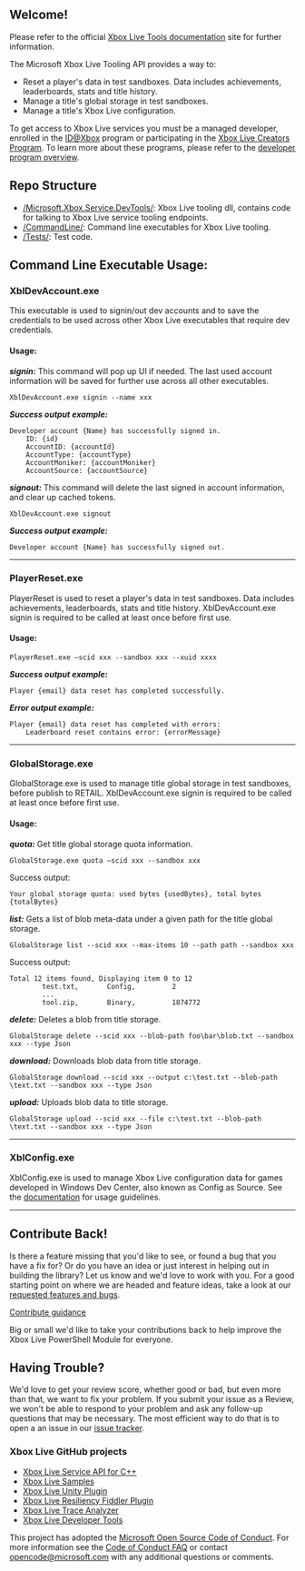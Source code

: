 ## Welcome!

Please refer to the official [Xbox Live Tools documentation](https://docs.microsoft.com/en-us/gaming/xbox-live/test-release/tools/live-tools) site for further information.

The Microsoft Xbox Live Tooling API provides a way to: 

* Reset a player's data in test sandboxes. Data includes achievements, leaderboards, stats and title history.
* Manage a title's global storage in test sandboxes.
* Manage a title's Xbox Live configuration.

To get access to Xbox Live services you must be a managed developer, enrolled in the [ID@Xbox](http://www.xbox.com/Developers/id) program or participating in the [Xbox Live Creators Program](https://aka.ms/xblcp). To learn more about these programs, please refer to the [developer program overview](https://docs.microsoft.com/windows/uwp/xbox-live/developer-program-overview).



## Repo Structure
* [/Microsoft.Xbox.Service.DevTools/](Microsoft.Xbox.Service.DevTools): Xbox Live tooling dll, contains code for talking to Xbox Live service tooling endpoints.
* [/CommandLine/](CommandLine): Command line executables for Xbox Live tooling.
* [/Tests/](Tests): Test code.

## Command Line Executable Usage:
### XblDevAccount.exe
This executable is used to signin/out dev accounts and to save the credentials to be used across other Xbox Live executables that require dev credentials. 

#### Usage:
***signin:*** This command will pop up UI if needed. The last used account information will be saved for further use across all other executables.
``` 
XblDevAccount.exe signin --name xxx 
```

***Success output example:***
```
Developer account {Name} has successfully signed in. 
    ID: {id}
    AccountID: {accountId}
    AccountType: {accountType}
    AccountMoniker: {accountMoniker}
    AccountSource: {accountSource}
```

***signout:*** This command will delete the last signed in account information, and clear up cached tokens.

```
XblDevAccount.exe signout
```

***Success output example:***
```
Developer account {Name} has successfully signed out.
```

--------------------------------------------------------------------------------------------------------------------------------------------------------------------------------

### PlayerReset.exe 
PlayerReset is used to reset a player's data in test sandboxes. Data includes achievements, leaderboards, stats and title history. XblDevAccount.exe signin is required to be called at least once before first use. 

#### Usage:
```
PlayerReset.exe –scid xxx --sandbox xxx --xuid xxxx
```

***Success output example:*** 
```
Player {email} data reset has completed successfully.
```

***Error output example:***
```
Player {email} data reset has completed with errors:
    Leaderboard reset contains error: {errorMessage}
```


--------------------------------------------------------------------------------------------------------------------------------------------------------------------------------

### GlobalStorage.exe 
GlobalStorage.exe is used to manage title global storage in test sandboxes, before publish to RETAIL. XblDevAccount.exe signin is required to be called at least once before first use.

#### Usage:
***quota:*** Get title global storage quota information.
```
GlobalStorage.exe quota –scid xxx --sandbox xxx
```


Success output:
```
Your global storage quota: used bytes {usedBytes}, total bytes {totalBytes}
```

***list:*** Gets a list of blob meta-data under a given path for the title global storage.
```
GlobalStorage list --scid xxx --max-items 10 --path path --sandbox xxx
```
Success output:
```
Total 12 items found, Displaying item 0 to 12
        test.txt,       Config,         2
        ...
        tool.zip,       Binary,         1874772
```

***delete:*** Deletes a blob from title storage.
```
GlobalStorage delete --scid xxx --blob-path foo\bar\blob.txt --sandbox xxx --type Json
```

***download:*** Downloads blob data from title storage.
```
GlobalStorage download --scid xxx --output c:\test.txt --blob-path \text.txt --sandbox xxx --type Json
```

***upload:*** Uploads blob data to title storage.
```
GlobalStorage upload --scid xxx --file c:\test.txt --blob-path \text.txt --sandbox xxx --type Json
```


--------------------------------------------------------------------------------------------------------------------------------------------------------------------------------

### XblConfig.exe 
XblConfig.exe is used to manage Xbox Live configuration data for games developed in Windows Dev Center, also known as Config as Source. See the [documentation](CONFIGASSOURCE.md) for usage guidelines.

--------------------------------------------------------------------------------------------------------------------------------------------------------------------------------


## Contribute Back!

Is there a feature missing that you'd like to see, or found a bug that you have a fix for? Or do you have an idea or just interest in helping out in building the library? Let us know and we'd love to work with you. For a good starting point on where we are headed and feature ideas, take a look at our [requested features and bugs](../../issues).  

[Contribute guidance](CONTRIBUTING.md)

Big or small we'd like to take your contributions back to help improve the Xbox Live PowerShell Module for everyone. 

## Having Trouble?

We'd love to get your review score, whether good or bad, but even more than that, we want to fix your problem. If you submit your issue as a Review, we won't be able to respond to your problem and ask any follow-up questions that may be necessary. The most efficient way to do that is to open a an issue in our [issue tracker](../../issues).  

### Xbox Live GitHub projects
*   [Xbox Live Service API for C++](https://github.com/Microsoft/xbox-live-api)
*   [Xbox Live Samples](https://github.com/Microsoft/xbox-live-samples)
*   [Xbox Live Unity Plugin](https://github.com/Microsoft/xbox-live-unity-plugin)
*   [Xbox Live Resiliency Fiddler Plugin](https://github.com/Microsoft/xbox-live-resiliency-fiddler-plugin)
*   [Xbox Live Trace Analyzer](https://github.com/Microsoft/xbox-live-trace-analyzer)
*   [Xbox Live Developer Tools](https://github.com/Microsoft/xbox-live-developer-tools)

This project has adopted the [Microsoft Open Source Code of Conduct](https://opensource.microsoft.com/codeofconduct/). For more information see the [Code of Conduct FAQ](https://opensource.microsoft.com/codeofconduct/faq/) or contact [opencode@microsoft.com](mailto:opencode@microsoft.com) with any additional questions or comments.
